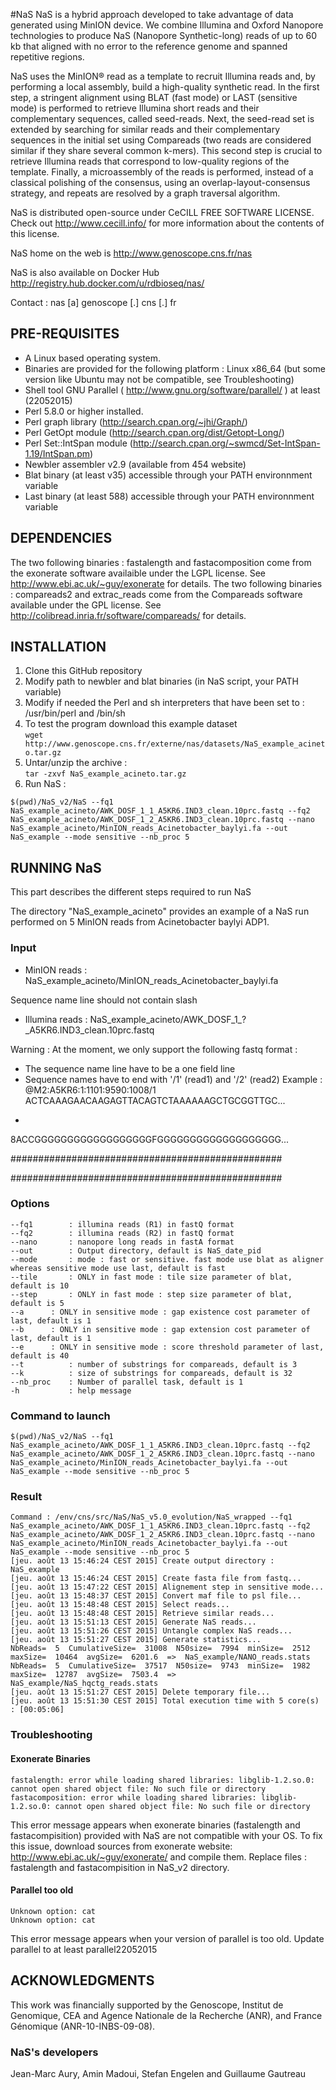 #NaS
NaS is a hybrid approach developed to take advantage of data generated using MinION device. We combine Illumina and Oxford Nanopore technologies to produce NaS (Nanopore Synthetic-long) reads of up to 60 kb that aligned with no error to the reference genome and spanned repetitive regions. 

NaS uses the MinION® read as a template 
to recruit Illumina reads and, by performing a local assembly, 
build a high-quality synthetic read. 
In the first step, a stringent alignment using BLAT (fast mode) or LAST (sensitive mode) is performed
to retrieve Illumina short reads and their complementary sequences,
called seed-reads. 
Next, the seed-read set is extended by searching for similar
reads and their complementary sequences in the initial set 
using Compareads (two reads are considered similar if they share 
several common k-mers). This second step is crucial to retrieve
Illumina reads that correspond to low-quality regions of the
template. 
Finally, a microassembly of the reads is performed, instead of 
a classical polishing of the consensus, using an overlap-layout-consensus
strategy, and repeats are resolved by a graph traversal algorithm.

NaS is distributed open-source under CeCILL 
FREE SOFTWARE LICENSE. Check out http://www.cecill.info/
for more information about the contents of this license.

NaS home on the web is http://www.genoscope.cns.fr/nas

NaS is also available on Docker Hub http://registry.hub.docker.com/u/rdbioseq/nas/

Contact : nas [a] genoscope [.] cns [.] fr

PRE-REQUISITES
--------------

  - A Linux based operating system.
  - Binaries are provided for the following platform : Linux x86_64 (but some version like Ubuntu may not be compatible, see Troubleshooting)
  - Shell tool GNU Parallel ( http://www.gnu.org/software/parallel/ ) at least (22052015)
  - Perl 5.8.0 or higher installed.
  - Perl graph library (http://search.cpan.org/~jhi/Graph/)
  - Perl GetOpt module (http://search.cpan.org/dist/Getopt-Long/)
  - Perl Set::IntSpan module (http://search.cpan.org/~swmcd/Set-IntSpan-1.19/IntSpan.pm)
  - Newbler assembler v2.9 (available from 454 website)
  - Blat binary (at least v35) accessible through your PATH environnment variable
  - Last binary (at least 588) accessible through your PATH environnment variable

DEPENDENCIES
------------
The two following binaries : fastalength and fastacomposition
come from the exonerate software availaible under the LGPL
license. See http://www.ebi.ac.uk/~guy/exonerate for details.
The two following binaries : compareads2 and extrac_reads come
from the Compareads software available under the GPL license.
See http://colibread.inria.fr/software/compareads/ for details.


INSTALLATION
------------

  1. Clone this GitHub repository
  2. Modify path to newbler and blat binaries (in NaS script, your PATH variable)
  3. Modify if needed the Perl and sh interpreters that have been set to : /usr/bin/perl and /bin/sh
  4. To test the program download this example dataset       
  `wget http://www.genoscope.cns.fr/externe/nas/datasets/NaS_example_acineto.tar.gz`
  5. Untar/unzip the archive :        
  `tar -zxvf NaS_example_acineto.tar.gz`
  6. Run NaS : 
```
$(pwd)/NaS_v2/NaS --fq1 NaS_example_acineto/AWK_DOSF_1_1_A5KR6.IND3_clean.10prc.fastq --fq2 NaS_example_acineto/AWK_DOSF_1_2_A5KR6.IND3_clean.10prc.fastq --nano NaS_example_acineto/MinION_reads_Acinetobacter_baylyi.fa --out NaS_example --mode sensitive --nb_proc 5
```

RUNNING NaS
--------------
This part describes the different steps required to run NaS

The directory "NaS_example_acineto" provides an example of a NaS run performed on 5 MinION reads from Acinetobacter baylyi ADP1.

### Input
- MinION reads : NaS_example_acineto/MinION_reads_Acinetobacter_baylyi.fa

Sequence name line should not contain slash
- Illumina reads : NaS_example_acineto/AWK_DOSF_1_?_A5KR6.IND3_clean.10prc.fastq

Warning : At the moment, we only support the following fastq format :
 - The sequence name line have to be a one field line
 - Sequence names have to end with '/1' (read1) and '/2' (read2)
Example :
@M2:A5KR6:1:1101:9590:1008/1
ACTCAAAGAACAAGAGTTACAGTCTAAAAAAGCTGCGGTTGC...
+
8ACCGGGGGGGGGGGGGGGGGGFGGGGGGGGGGGGGGGGGGG...

#################################################

#################################################

### Options

	--fq1        : illumina reads (R1) in fastQ format
	--fq2        : illumina reads (R2) in fastQ format
	--nano       : nanopore long reads in fastA format
	--out        : Output directory, default is NaS_date_pid
	--mode       : mode : fast or sensitive. fast mode use blat as aligner whereas sensitive mode use last, default is fast
	--tile       : ONLY in fast mode : tile size parameter of blat, default is 10
	--step       : ONLY in fast mode : step size parameter of blat, default is 5
	--a	     : ONLY in sensitive mode : gap existence cost parameter of last, default is 1
	--b	     : ONLY in sensitive mode : gap extension cost parameter of last, default is 1
	--e	     : ONLY in sensitive mode : score threshold parameter of last, default is 40
	--t          : number of substrings for compareads, default is 3
	--k          : size of substrings for compareads, default is 32
	--nb_proc    : Number of parallel task, default is 1
	-h           : help message
	
### Command to launch

```
$(pwd)/NaS_v2/NaS --fq1 NaS_example_acineto/AWK_DOSF_1_1_A5KR6.IND3_clean.10prc.fastq --fq2 NaS_example_acineto/AWK_DOSF_1_2_A5KR6.IND3_clean.10prc.fastq --nano NaS_example_acineto/MinION_reads_Acinetobacter_baylyi.fa --out NaS_example --mode sensitive --nb_proc 5
```

### Result
```
Command : /env/cns/src/NaS/NaS_v5.0_evolution/NaS_wrapped --fq1 NaS_example_acineto/AWK_DOSF_1_1_A5KR6.IND3_clean.10prc.fastq --fq2 NaS_example_acineto/AWK_DOSF_1_2_A5KR6.IND3_clean.10prc.fastq --nano NaS_example_acineto/MinION_reads_Acinetobacter_baylyi.fa --out NaS_example --mode sensitive --nb_proc 5
[jeu. août 13 15:46:24 CEST 2015] Create output directory : NaS_example
[jeu. août 13 15:46:24 CEST 2015] Create fasta file from fastq...
[jeu. août 13 15:47:22 CEST 2015] Alignement step in sensitive mode...
[jeu. août 13 15:48:37 CEST 2015] Convert maf file to psl file...
[jeu. août 13 15:48:48 CEST 2015] Select reads...
[jeu. août 13 15:48:48 CEST 2015] Retrieve similar reads...
[jeu. août 13 15:51:13 CEST 2015] Generate NaS reads...
[jeu. août 13 15:51:26 CEST 2015] Untangle complex NaS reads...
[jeu. août 13 15:51:27 CEST 2015] Generate statistics...
NbReads=  5  CumulativeSize=  31008  N50size=  7994  minSize=  2512  maxSize=  10464  avgSize=  6201.6  =>  NaS_example/NANO_reads.stats
NbReads=  5  CumulativeSize=  37517  N50size=  9743  minSize=  1982  maxSize=  12787  avgSize=  7503.4  =>  NaS_example/NaS_hqctg_reads.stats
[jeu. août 13 15:51:27 CEST 2015] Delete temporary file...
[jeu. août 13 15:51:30 CEST 2015] Total execution time with 5 core(s) : [00:05:06]
```
### Troubleshooting
#### Exonerate Binaries
```
fastalength: error while loading shared libraries: libglib-1.2.so.0: cannot open shared object file: No such file or directory
fastacomposition: error while loading shared libraries: libglib-1.2.so.0: cannot open shared object file: No such file or directory
```
This error message appears when exonerate binaries (fastalength and fastacompisition) provided with NaS are not compatible with your OS. To fix this issue, download sources from exonerate website: http://www.ebi.ac.uk/~guy/exonerate/ and compile them. Replace files : fastalength and fastacompisition in NaS_v2 directory.
#### Parallel too old
```
Unknown option: cat
Unknown option: cat
```
This error message appears when your version of parallel is too old. Update parallel to at least parallel22052015

ACKNOWLEDGMENTS
---------------

This work was financially supported by the Genoscope, 
Institut de Genomique, CEA and Agence Nationale de la 
Recherche (ANR), and France Génomique (ANR-10-INBS-09-08).

### NaS's developers
Jean-Marc Aury, Amin Madoui, Stefan Engelen and Guillaume Gautreau 
